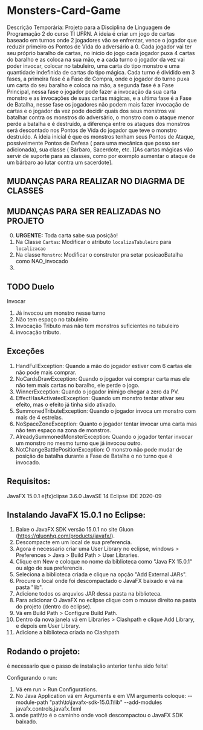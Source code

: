 # Monsters-Card-Game
 Descrição Temporária: Projeto para a Disciplina de Linguagem de Programação 2 do curso TI UFRN. A ideia é criar um jogo de cartas baseado em turnos onde 2 jogadores vão se enfrentar, vence o jogador que reduzir primeiro os Pontos de Vida do adversário a 0. Cada jogador vai ter seu próprio baralho de cartas, no inicio do jogo cada jogador puxa 4 cartas do baralho e as coloca na sua mão, e a cada turno o jogador da vez vai poder invocar, colocar no tabuleiro, uma carta do tipo monstro e uma quantidade indefinida de cartas do tipo mágica. Cada turno é dividido em 3 fases, a primeira fase é a Fase de Compra, onde o jogador do turno puxa um carta do seu baralho e coloca na mão, a segunda fase é a Fase Principal, nessa fase o jogador pode fazer a invocação da sua carta monstro e as invocações de suas cartas mágicas, e a ultima fase é a Fase de Batalha, nesse fase os jogadores não podem mais fazer invocação de cartas e o jogador da vez pode decidir quais dos seus monstros vai batalhar contra os monstros do adversário, o monstro com o ataque menor perde a batalha e é destruído, a diferença entre os ataques dos monstros será descontado nos Pontos de Vida do jogador que teve o monstro destruído. A ideia inicial é que os monstros tenham seus Pontos de Ataque, possivelmente Pontos de Defesa ( para uma mecânica que posso ser adicionada), sua classe ( Bárbaro, Sacerdote, etc. )[As cartas mágicas vão servir de suporte para as classes, como por exemplo aumentar o ataque de um bárbaro ao lutar contra um sacerdote].

## MUDANÇAS PARA REALIZAR NO DIAGRMA DE CLASSES

## MUDANÇAS PARA SER REALIZADAS NO PROJETO
0. **URGENTE:**  Toda carta sabe sua posição! 
1. Na Classe `Cartas`: Modificar o atributo `localizaTabuleiro` para `localizacao`
2. Na classe `Monstro`: Modificar o construtor pra setar posicaoBatalha como NAO_invocado
3. 

## TODO Duelo
Invocar
1. Já invocou um monstro nesse turno
2. Não tem espaço no tabuleiro
3. Invocação Tributo mas não tem monstros suficientes no tabuleiro
4. invocação tributo.


## Exceções

1. HandFullException: Quando a mão do jogador estiver com 6 cartas ele não pode mais comprar.
2. NoCardsDrawException: Quando o jogador vai comprar carta mas ele não tem mais cartas no baralho, ele perde o jogo.
3. WinnerException: Quando o jogador inimigo chegar a zero da PV.
4. EffectHasActivatedException: Quando um monstro tentar ativar seu efeito, mas o efeito já tinha sido ativado.
5. SummonedTributeException: Quando o jogador invoca um monstro com mais de 4 estrelas.
6. NoSpaceZoneException: Quanto o jogador tentar invocar uma carta mas não tem espaço na zona de monstros.
7. AlreadySummonedMonsterException: Quando o jogador tentar invocar um monstro no mesmo turno que já invocou outro.
8. NotChangeBattlePositionException: O monstro não pode mudar de posição de batalha durante a Fase de Batalha o no turno que é invocado.
## Requisitos:

 
JavaFX 15.0.1
e(fx)clipse 3.6.0
JavaSE 14
Eclipse IDE 2020-09

## Instalando JavaFX 15.0.1 no Eclipse:

1. Baixe o JavaFX SDK versão 15.0.1 no site Gluon (https://gluonhq.com/products/javafx/).
2. Descompacte em um local de sua preferencia.
3. Agora é necessario criar uma User Library no eclipse, windows > Preferences > Java > Build Path > User Libraries.
4. Clique em New e coloque no nome da biblioteca como "Java FX 15.0.1" ou algo de sua preferencia.
5. Seleciona a biblioteca criada e clique na opção "Add External JARs".
6. Procure o local onde foi descompactado o JavaFX baixado e vá na pasta "lib".
7. Adicione todos os arquvios JAR dessa pasta na biblioteca.
8. Para adicionar O JavaFX no eclipse clique com o mouse direito na pasta do projeto (dentro do eclipse).
9. Vá em Build Path > Configure Build Path.
10. Dentro da nova janela vá em Libraries > Clashpath e clique Add Library, e depois em User Library.
11. Adicione a biblioteca criada no Clashpath

## Rodando o projeto:

é necessario que o passo de instalação anterior tenha sido feita!

Configurando o run:
1. Vá em run > Run Configurations.
2. No Java Application vá em Arguments e em VM arguments coloque:  --module-path "path\to\javafx-sdk-15.0.1\lib" --add-modules javafx.controls,javafx.fxml
3. onde path\to é o caminho onde você descompactou o JavaFX SDK baixado.


